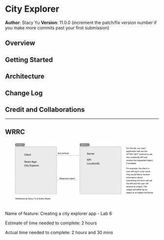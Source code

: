 # City Explorer

**Author**: Stacy Yu 
**Version**: 11.0.0 (increment the patch/fix version number if you make more commits past your first submission)
<!-- Every lab will get a new version  -->

## Overview
<!-- Provide a high level overview of what this application is and why you are building it, beyond the fact that it's an assignment for this class. (i.e. What's your problem domain?) -->

## Getting Started
<!-- What are the steps that a user must take in order to build this app on their own machine and get it running? -->

## Architecture
<!-- Provide a detailed description of the application design. What technologies (languages, libraries, etc) you're using, and any other relevant design information. -->

## Change Log
<!-- Use this area to document the iterative changes made to your application as each feature is successfully implemented. Use time stamps. Here's an example:

01-01-2001 4:59pm - Application now has a fully-functional express server, with a GET route for the location resource. -->

## Credit and Collaborations
<!-- Give credit (and a link) to other people or resources that helped you build this application. -->

---
## WRRC

<img src ="public/WRRC.png">

Name of feature: Creating a city explorer app - Lab 6

Estimate of time needed to complete: 2 hours

Actual time needed to complete: 2 hours and 30 mins